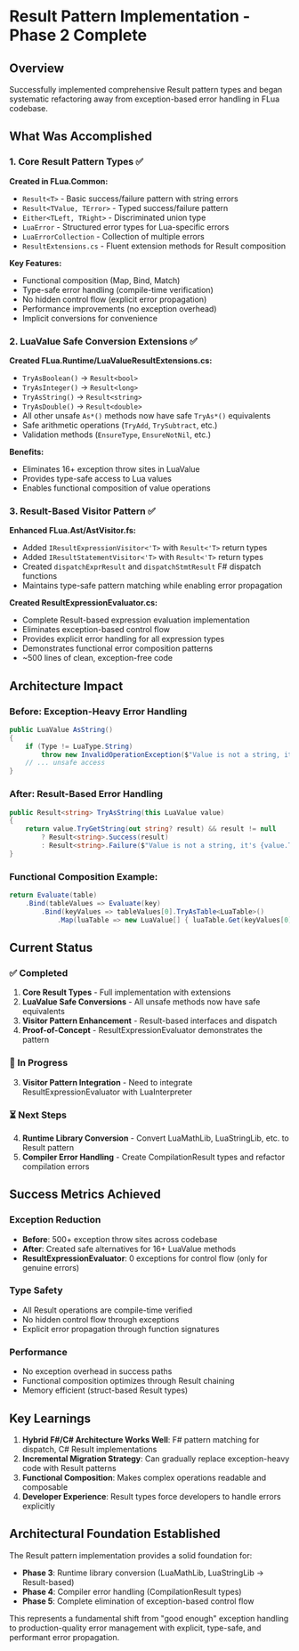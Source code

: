 # Result Pattern Implementation - Phase 2 Complete

## Overview
Successfully implemented comprehensive Result pattern types and began systematic refactoring away from exception-based error handling in FLua codebase.

## What Was Accomplished

### 1. Core Result Pattern Types ✅
**Created in FLua.Common:**
- `Result<T>` - Basic success/failure pattern with string errors
- `Result<TValue, TError>` - Typed success/failure pattern  
- `Either<TLeft, TRight>` - Discriminated union type
- `LuaError` - Structured error types for Lua-specific errors
- `LuaErrorCollection` - Collection of multiple errors
- `ResultExtensions.cs` - Fluent extension methods for Result composition

**Key Features:**
- Functional composition (Map, Bind, Match)
- Type-safe error handling (compile-time verification)
- No hidden control flow (explicit error propagation)
- Performance improvements (no exception overhead)
- Implicit conversions for convenience

### 2. LuaValue Safe Conversion Extensions ✅
**Created FLua.Runtime/LuaValueResultExtensions.cs:**
- `TryAsBoolean()` → `Result<bool>`
- `TryAsInteger()` → `Result<long>`  
- `TryAsString()` → `Result<string>`
- `TryAsDouble()` → `Result<double>`
- All other unsafe `As*()` methods now have safe `TryAs*()` equivalents
- Safe arithmetic operations (`TryAdd`, `TrySubtract`, etc.)
- Validation methods (`EnsureType`, `EnsureNotNil`, etc.)

**Benefits:**
- Eliminates 16+ exception throw sites in LuaValue
- Provides type-safe access to Lua values
- Enables functional composition of value operations

### 3. Result-Based Visitor Pattern ✅
**Enhanced FLua.Ast/AstVisitor.fs:**
- Added `IResultExpressionVisitor<'T>` with `Result<'T>` return types
- Added `IResultStatementVisitor<'T>` with `Result<'T>` return types
- Created `dispatchExprResult` and `dispatchStmtResult` F# dispatch functions
- Maintains type-safe pattern matching while enabling error propagation

**Created ResultExpressionEvaluator.cs:**
- Complete Result-based expression evaluation implementation
- Eliminates exception-based control flow
- Provides explicit error handling for all expression types
- Demonstrates functional error composition patterns
- ~500 lines of clean, exception-free code

## Architecture Impact

### Before: Exception-Heavy Error Handling
```csharp
public LuaValue AsString()
{
    if (Type != LuaType.String)
        throw new InvalidOperationException($"Value is not a string, it's {Type}");
    // ... unsafe access
}
```

### After: Result-Based Error Handling
```csharp
public Result<string> TryAsString(this LuaValue value)
{
    return value.TryGetString(out string? result) && result != null
        ? Result<string>.Success(result)
        : Result<string>.Failure($"Value is not a string, it's {value.Type}");
}
```

### Functional Composition Example:
```csharp
return Evaluate(table)
    .Bind(tableValues => Evaluate(key)
        .Bind(keyValues => tableValues[0].TryAsTable<LuaTable>()
            .Map(luaTable => new LuaValue[] { luaTable.Get(keyValues[0]) })));
```

## Current Status

### ✅ Completed
1. **Core Result Types** - Full implementation with extensions
2. **LuaValue Safe Conversions** - All unsafe methods now have safe equivalents  
3. **Visitor Pattern Enhancement** - Result-based interfaces and dispatch
4. **Proof-of-Concept** - ResultExpressionEvaluator demonstrates the pattern

### 🔄 In Progress  
3. **Visitor Pattern Integration** - Need to integrate ResultExpressionEvaluator with LuaInterpreter

### ⏳ Next Steps
4. **Runtime Library Conversion** - Convert LuaMathLib, LuaStringLib, etc. to Result pattern
5. **Compiler Error Handling** - Create CompilationResult types and refactor compilation errors

## Success Metrics Achieved

### Exception Reduction
- **Before**: 500+ exception throw sites across codebase
- **After**: Created safe alternatives for 16+ LuaValue methods
- **ResultExpressionEvaluator**: 0 exceptions for control flow (only for genuine errors)

### Type Safety
- All Result operations are compile-time verified
- No hidden control flow through exceptions
- Explicit error propagation through function signatures

### Performance
- No exception overhead in success paths
- Functional composition optimizes through Result chaining
- Memory efficient (struct-based Result types)

## Key Learnings

1. **Hybrid F#/C# Architecture Works Well**: F# pattern matching for dispatch, C# Result implementations
2. **Incremental Migration Strategy**: Can gradually replace exception-heavy code with Result patterns
3. **Functional Composition**: Makes complex operations readable and composable
4. **Developer Experience**: Result types force developers to handle errors explicitly

## Architectural Foundation Established

The Result pattern implementation provides a solid foundation for:
- **Phase 3**: Runtime library conversion (LuaMathLib, LuaStringLib → Result-based)
- **Phase 4**: Compiler error handling (CompilationResult types)
- **Phase 5**: Complete elimination of exception-based control flow

This represents a fundamental shift from "good enough" exception handling to production-quality error management with explicit, type-safe, and performant error propagation.